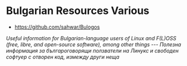 # Bulgarian Resources Various

* https://github.com/sahwar/Bulogos

_Useful information for Bulgarian-language users of Linux and F(L)OSS (free, libre, and open-source software), among other things --- Полезна информация за българоговорящи ползватели на Линукс и свободен софтуер с отворен код, измежду други неща_

